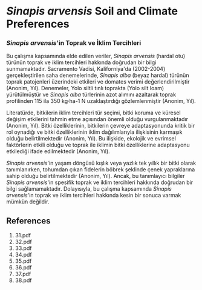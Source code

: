 # *Sinapis arvensis* Soil and Climate Preferences

### *Sinapis arvensis*'in Toprak ve İklim Tercihleri

Bu çalışma kapsamında elde edilen veriler, *Sinapis arvensis* (hardal otu) türünün toprak ve iklim tercihleri hakkında doğrudan bir bilgi sunmamaktadır. Sacramento Vadisi, Kaliforniya'da (2002-2004) gerçekleştirilen saha denemelerinde, *Sinapis alba* (beyaz hardal) türünün toprak patojenleri üzerindeki etkileri ve domates verimi değerlendirilmiştir (Anonim, Yıl). Denemeler, Yolo siltli tınlı toprakta (Yolo silt loam) yürütülmüştür ve *Sinapis alba* türlerinin azot alımını azaltarak toprak profilinden 115 ila 350 kg·ha-1 N uzaklaştırdığı gözlemlenmiştir (Anonim, Yıl).

Literatürde, bitkilerin iklim tercihleri tür seçimi, bitki koruma ve küresel değişim etkilerini tahmin etme açısından önemli olduğu vurgulanmaktadır (Anonim, Yıl). Bitki özelliklerinin, bitkilerin çevreye adaptasyonunda kritik bir rol oynadığı ve bitki özelliklerinin iklim dağılımlarıyla ilişkisinin karmaşık olduğu belirtilmektedir (Anonim, Yıl). Bu ilişkide, ekolojik ve evrimsel faktörlerin etkili olduğu ve toprak ile iklimin bitki özelliklerine adaptasyonu etkilediği ifade edilmektedir (Anonim, Yıl).

*Sinapis arvensis*'in yaşam döngüsü kışlık veya yazlık tek yıllık bir bitki olarak tanımlanırken, tohumdan çıkan fidelerin böbrek şeklinde çenek yapraklarına sahip olduğu belirtilmektedir (Anonim, Yıl). Ancak, bu tanımlayıcı bilgiler *Sinapis arvensis*'in spesifik toprak ve iklim tercihleri hakkında doğrudan bir bilgi sağlamamaktadır. Dolayısıyla, bu çalışma kapsamında *Sinapis arvensis*'in toprak ve iklim tercihleri hakkında kesin bir sonuca varmak mümkün değildir.


## References

1. 31.pdf
2. 32.pdf
3. 33.pdf
4. 34.pdf
5. 35.pdf
6. 36.pdf
7. 37.pdf
8. 38.pdf
